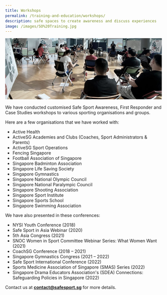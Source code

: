 ```yaml
---
title: Workshops
permalink: /training-and-education/workshops/
description: safe spaces to create awareness and discuss experiences
image: /images/SO%20Training.jpg
---
```

![Alt text for image on Isomer site](/images/workshops.jpg)

We have conducted customised Safe Sport Awareness, First Responder and Case Studies workshops to various sporting organisations
and groups.

Here are a few organisations that we have worked with:
* Active Health
* ActiveSG Academies and Clubs (Coaches, Sport Administrators & Parents)
* ActiveSG Sport Operations 
* Fencing Singapore
* Football Association of Singapore
* Singapore Badminton Association
* Singapore Life Saving Society
* Singapore Gymnastics
* Singapore National Olympic Council
* Singapore National Paralympic Council 
* Singapore Shooting Association
* Singapore Sport Institute
* Singapore Sports School
* Singapore Swimming Association


We have also presented in these conferences:
*   NYSI Youth Conference (2018)
*   Safe Sport in Asia Webinar (2020)
*   5th Asia Congress (2021)
*   SNOC Women in Sport Committee Webinar Series: What Women Want (2021)
*   CoachSG Conference (2018 – 2021)
*   Singapore Gymnastics Congress (2021 – 2022)
*   Safe Sport International Conference (2022)
*   Sports Medicine Association of Singapore (SMAS) Series (2022)
*   Singapore Drama Educators Association's (SDEA) Connections: Safeguarding Policies in Singapore (2022)

Contact us at [**contact@safesport.sg**](mailto:contact@safesport.sg) for more details.
